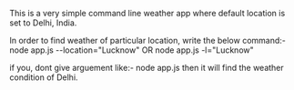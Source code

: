 This is a very simple command line weather app where default location is set to Delhi, India.

In order to find weather of particular location,
write the below command:-
node app.js --location="Lucknow"  OR node app.js -l="Lucknow"

if you, dont give arguement like:-
node app.js
then it will find the weather condition of Delhi.

